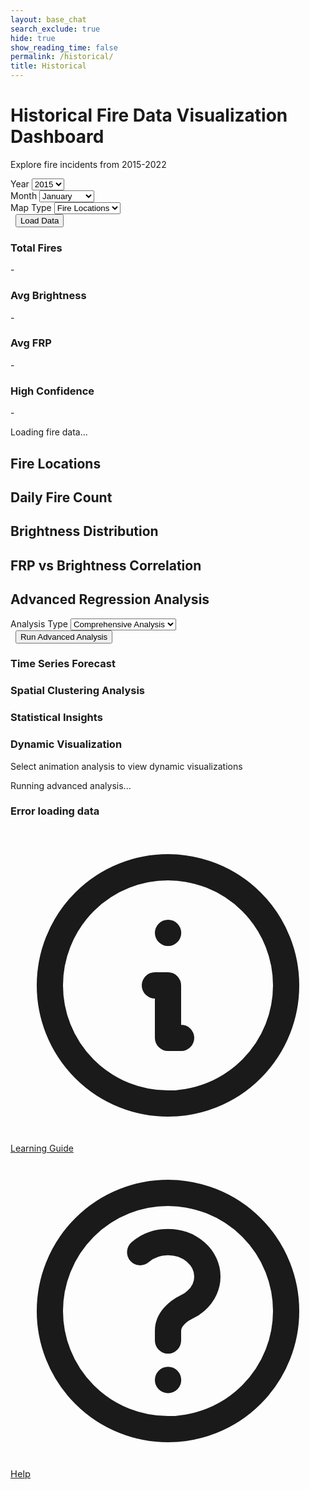 ```yaml
---
layout: base_chat
search_exclude: true
hide: true
show_reading_time: false
permalink: /historical/
title: Historical
---
```


<link rel="stylesheet" href="https://cdnjs.cloudflare.com/ajax/libs/leaflet/1.9.4/leaflet.min.css" />
<script src="https://cdn.tailwindcss.com"></script>
<script src="https://cdnjs.cloudflare.com/ajax/libs/Chart.js/3.9.1/chart.min.js"></script>
<script src="https://cdnjs.cloudflare.com/ajax/libs/leaflet/1.9.4/leaflet.min.js"></script>
<link rel="stylesheet" href="https://cdnjs.cloudflare.com/ajax/libs/leaflet/1.9.4/leaflet.min.css" />
<script src="https://cdnjs.cloudflare.com/ajax/libs/leaflet.heat/0.2.0/leaflet-heat.min.js"></script>

<div class="container mx-auto px-4 py-8">
    <!-- Header -->
    <div class="text-center mb-8">
        <h1 class="text-4xl font-bold text-white mb-2">Historical Fire Data Visualization Dashboard</h1>
        <p class="text-slate-600">Explore fire incidents from 2015-2022</p>
    </div>
    <!-- Controls -->
    <div class="bg-white rounded-lg shadow-md p-6 mb-8">
        <div class="flex flex-wrap items-center gap-4">
        <div class="flex-1 min-w-200">
            <label for="yearSelect" class="block text-sm font-medium text-gray-700 mb-2">Year</label>
            <select id="yearSelect" class="w-full px-3 py-2 border border-gray-300 rounded-md shadow-sm focus:outline-none focus:ring-2 focus:ring-blue-500 focus:border-blue-500">
            <option value="2015">2015</option>
            <option value="2016">2016</option>
            <option value="2017">2017</option>
            <option value="2018">2018</option>
            <option value="2019">2019</option>
            <option value="2020">2020</option>
            <option value="2021">2021</option>
            <option value="2022">2022</option>
            </select>
        </div>
        <div class="flex-1 min-w-200">
            <label for="monthSelect" class="block text-sm font-medium text-gray-700 mb-2">Month</label>
            <select id="monthSelect" class="w-full px-3 py-2 border border-gray-300 rounded-md shadow-sm focus:outline-none focus:ring-2 focus:ring-blue-500 focus:border-blue-500">
            <option value="01">January</option>
            <option value="02">February</option>
            <option value="03">March</option>
            <option value="04">April</option>
            <option value="05">May</option>
            <option value="06">June</option>
            <option value="07">July</option>
            <option value="08">August</option>
            <option value="09">September</option>
            <option value="10">October</option>
            <option value="11">November</option>
            <option value="12">December</option>
            </select>
        </div>
        <div class="flex-1 min-w-200">
            <label for="mapType" class="block text-sm font-medium text-gray-700 mb-2">Map Type</label>
            <select id="mapType" class="w-full px-3 py-2 border border-gray-300 rounded-md shadow-sm focus:outline-none focus:ring-2 focus:ring-blue-500 focus:border-blue-500">
            <option value="markers">Fire Locations</option>
            <option value="heatmap">Heat Map</option>
            <option value="frp">FRP Intensity</option>
            </select>
        </div>
        <div class="flex-1 min-w-200">
            <label class="block text-sm font-medium text-gray-700 mb-2">&nbsp;</label>
            <button id="loadData" class="w-full bg-blue-600 text-white px-6 py-2 rounded-md shadow-sm hover:bg-blue-700 focus:outline-none focus:ring-2 focus:ring-blue-500 focus:ring-offset-2 transition duration-200">
            Load Data
            </button>
        </div>
        </div>
    </div>
    <!-- Stats Cards -->
    <div class="grid grid-cols-1 md:grid-cols-4 gap-4 mb-8">
        <div class="bg-white rounded-lg shadow-sm p-6">
        <div class="flex items-center">
            <div class="p-2 bg-red-100 rounded-lg">
            <div class="w-6 h-6 bg-red-600 rounded"></div>
            </div>
            <div class="ml-4">
            <h3 class="text-sm font-medium text-gray-500">Total Fires</h3>
            <p id="totalFires" class="text-2xl font-semibold text-gray-900">-</p>
            </div>
        </div>
        </div>
        <div class="bg-white rounded-lg shadow-sm p-6">
        <div class="flex items-center">
            <div class="p-2 bg-orange-100 rounded-lg">
            <div class="w-6 h-6 bg-orange-600 rounded"></div>
            </div>
            <div class="ml-4">
            <h3 class="text-sm font-medium text-gray-500">Avg Brightness</h3>
            <p id="avgBrightness" class="text-2xl font-semibold text-gray-900">-</p>
            </div>
        </div>
        </div>
        <div class="bg-white rounded-lg shadow-sm p-6">
        <div class="flex items-center">
            <div class="p-2 bg-yellow-100 rounded-lg">
            <div class="w-6 h-6 bg-yellow-600 rounded"></div>
            </div>
            <div class="ml-4">
            <h3 class="text-sm font-medium text-gray-500">Avg FRP</h3>
            <p id="avgFRP" class="text-2xl font-semibold text-gray-900">-</p>
            </div>
        </div>
        </div>
        <div class="bg-white rounded-lg shadow-sm p-6">
        <div class="flex items-center">
            <div class="p-2 bg-green-100 rounded-lg">
            <div class="w-6 h-6 bg-green-600 rounded"></div>
            </div>
            <div class="ml-4">
            <h3 class="text-sm font-medium text-gray-500">High Confidence</h3>
            <p id="highConfidence" class="text-2xl font-semibold text-gray-900">-</p>
            </div>
        </div>
        </div>
    </div>
    <!-- Loading Indicator -->
    <div id="loadingIndicator" class="hidden fixed inset-0 bg-black bg-opacity-50 flex items-center justify-center z-50">
        <div class="bg-white rounded-lg p-6 flex items-center space-x-3">
        <div class="animate-spin rounded-full h-8 w-8 border-b-2 border-blue-600"></div>
        <span class="text-gray-700">Loading fire data...</span>
        </div>
    </div>
    <!-- Main Content -->
    <div class="grid grid-cols-1 gap-8">
        <!-- Map -->
        <div class="bg-white rounded-lg shadow-md p-6">
        <h2 class="text-xl font-semibold text-gray-800 mb-4">Fire Locations</h2>
        <div id="map" class="h-96 rounded-lg border"></div>
        </div>
        <!-- Fire Count by Day -->
        <div class="bg-white rounded-lg shadow-md p-6">
        <h2 class="text-xl font-semibold text-gray-800 mb-4">Daily Fire Count</h2>
        <canvas id="fireCountChart" class="w-full h-48"></canvas>
        </div>
        <!-- Brightness Distribution -->
        <div class="bg-white rounded-lg shadow-md p-6">
        <h2 class="text-xl font-semibold text-gray-800 mb-4">Brightness Distribution</h2>
        <canvas id="brightnessChart" class="w-full h-48"></canvas>
        </div>
        <!-- FRP vs Brightness Correlation -->
        <div class="bg-white rounded-lg shadow-md p-6">
        <h2 class="text-xl font-semibold text-gray-800 mb-4">FRP vs Brightness Correlation</h2>
        <canvas id="correlationChart" class="w-full h-48"></canvas>
        </div>
    </div>
    <!-- Advanced Regression Analysis -->
    <div class="mt-12">
        <h2 class="text-3xl font-bold text-white mb-6 text-center">Advanced Regression Analysis</h2>
        <!-- Advanced Controls -->
        <div class="bg-white rounded-lg shadow-md p-6 mb-8">
        <div class="flex flex-wrap items-center gap-4">
            <div class="flex-1 min-w-200">
            <label for="analysisType" class="block text-sm font-medium text-gray-700 mb-2">Analysis Type</label>
            <select id="analysisType" class="w-full px-3 py-2 border border-gray-300 rounded-md shadow-sm focus:outline-none focus:ring-2 focus:ring-purple-500 focus:border-purple-500">
                <option value="comprehensive">Comprehensive Analysis</option>
                <option value="time_series">Time Series Forecasting</option>
                <option value="spatial">Spatial Clustering</option>
                <option value="statistics">Statistical Summary</option>
                <option value="animation">Animated Visualization</option>
            </select>
            </div>
            <div class="flex-1 min-w-200">
            <label class="block text-sm font-medium text-gray-700 mb-2">&nbsp;</label>
            <button id="loadAdvancedData" class="w-full bg-purple-600 text-white px-6 py-2 rounded-md shadow-sm hover:bg-purple-700 focus:outline-none focus:ring-2 focus:ring-purple-500 focus:ring-offset-2 transition duration-200">
                Run Advanced Analysis
            </button>
            </div>
        </div>
        </div>
        <!-- Advanced Stats Cards -->
        <div id="advancedStatsSection" class="hidden grid grid-cols-1 md:grid-cols-4 gap-4 mb-8">
        <!-- Stats will be populated dynamically -->
        </div>
        <!-- Advanced Visualizations -->
        <div id="advancedVisualizationsSection" class="hidden grid grid-cols-1 gap-8">
        <!-- Time Series Forecast Chart -->
        <div id="forecastChartContainer" class="bg-white rounded-lg shadow-md p-6">
            <h3 class="text-xl font-semibold text-gray-800 mb-4">Time Series Forecast</h3>
            <div id="forecastChart" class="w-full h-96 border rounded-lg"></div>
        </div>
        <!-- Spatial Analysis -->
        <div id="spatialAnalysisContainer" class="bg-white rounded-lg shadow-md p-6">
            <h3 class="text-xl font-semibold text-gray-800 mb-4">Spatial Clustering Analysis</h3>
            <div id="spatialChart" class="w-full h-96 border rounded-lg"></div>
        </div>
        <!-- Statistical Insights -->
        <div id="statisticalInsightsContainer" class="bg-white rounded-lg shadow-md p-6">
            <h3 class="text-xl font-semibold text-gray-800 mb-4">Statistical Insights</h3>
            <div id="statisticalContent" class="space-y-4"></div>
        </div>
        <!-- Animation Container -->
        <div id="animationContainer" class="bg-white rounded-lg shadow-md p-6">
            <h3 class="text-xl font-semibold text-gray-800 mb-4">Dynamic Visualization</h3>
            <div id="animationContent" class="w-full h-96 border rounded-lg flex items-center justify-center">
            <p class="text-gray-500">Select animation analysis to view dynamic visualizations</p>
            </div>
        </div>
        </div>
        <!-- Advanced Loading Indicator -->
        <div id="advancedLoadingIndicator" class="hidden fixed inset-0 bg-black bg-opacity-50 flex items-center justify-center z-50">
        <div class="bg-white rounded-lg p-6 flex items-center space-x-3">
            <div class="animate-spin rounded-full h-8 w-8 border-b-2 border-purple-600"></div>
            <span class="text-gray-700">Running advanced analysis...</span>
        </div>
        </div>
    </div>
    <!-- Error Message -->
    <div id="errorMessage" class="hidden mt-4 p-4 bg-red-50 border border-red-200 rounded-lg">
        <div class="flex">
        <div class="ml-3">
            <h3 class="text-sm font-medium text-red-800">Error loading data</h3>
            <p id="errorText" class="text-sm text-red-700 mt-1"></p>
        </div>
        </div>
    </div>
    <!-- Lesson Button -->
    <a href="/pyre_frontend/datascience/" class="fixed bottom-24 right-6 bg-blue-600 text-white rounded-full p-4 shadow-lg hover:bg-blue-700 transition duration-200 flex items-center justify-center z-50" title="Learn about Data Science & ML">
      <svg xmlns="http://www.w3.org/2000/svg" class="h-6 w-6" fill="none" viewBox="0 0 24 24" stroke="currentColor">
        <path stroke-linecap="round" stroke-linejoin="round" stroke-width="2" d="M13 16h-1v-4h-1m1-4h.01M21 12a9 9 0 11-18 0 9 9 0 0118 0z"/>
      </svg>
      <span class="ml-2 font-medium">Learning Guide</span>
    </a>
    <!-- Help Button -->
    <a href="/pyre_frontend/help/" class="fixed bottom-4 right-6 bg-green-600 text-white rounded-full p-3 shadow-lg hover:bg-green-700 transition duration-200 flex items-center justify-center z-50" title="Help Center" style="font-size:1.05em;">
      <svg xmlns="http://www.w3.org/2000/svg" class="h-6 w-6" fill="none" viewBox="0 0 24 24" stroke="currentColor">
        <path stroke-linecap="round" stroke-linejoin="round" stroke-width="2" d="M9.879 7.519c1.171-1.025 3.071-1.025 4.242 0 1.172 1.025 1.172 2.687 0 3.712-.203.179-.43.326-.67.442-.745.361-1.45.999-1.45 1.827v.75M21 12a9 9 0 11-18 0 9 9 0 0118 0zm-9 5.25h.008v.008H12v-.008z"/>
      </svg>
      <span class="ml-1 font-medium">Help</span>
    </a>
</div>

<script type="module">
    import { pythonURI, fetchOptions } from '/pyre_frontend/assets/js/api/config.js';

    // ----------------------------------------------------------------
    // INITIAL MAPS, METRICS & DISPLAY W/ LISTENER SETUP
    // ----------------------------------------------------------------

    // Global variables
    let map;
    let currentData = [];
    let charts = {};
    let markers = [];
    let heatLayer;

    // Initialize the dashboard
    document.addEventListener('DOMContentLoaded', function() {
        initializeMap();
        initializeCharts();
        setupEventListeners();
        
        // Load initial data
        loadData();
    });

    // Initialize the map
    function initializeMap() {
        map = L.map('map').setView([39.8283, -98.5795], 4); // Center on USA
        
        L.tileLayer('https://{s}.tile.openstreetmap.org/{z}/{x}/{y}.png', {
        attribution: '© OpenStreetMap contributors'
        }).addTo(map);
    }

    // Initialize charts
    function initializeCharts() {
        // Fire Count Chart
        const fireCountCtx = document.getElementById('fireCountChart').getContext('2d');
        charts.fireCount = new Chart(fireCountCtx, {
        type: 'line',
        data: {
            labels: [],
            datasets: [{
            label: 'Daily Fire Count',
            data: [],
            borderColor: 'rgb(239, 68, 68)',
            backgroundColor: 'rgba(239, 68, 68, 0.1)',
            tension: 0.1
            }]
        },
        options: {
            responsive: true,
            maintainAspectRatio: true,
            aspectRatio: 2,
            plugins: {
            legend: {
                display: false
            }
            },
            scales: {
            y: {
                beginAtZero: true
            }
            }
        }
        });

        // Brightness Chart
        const brightnessCtx = document.getElementById('brightnessChart').getContext('2d');
        charts.brightness = new Chart(brightnessCtx, {
        type: 'bar',
        data: {
            labels: [],
            datasets: [{
            label: 'Fire Count',
            data: [],
            backgroundColor: 'rgba(251, 146, 60, 0.8)',
            borderColor: 'rgb(251, 146, 60)',
            borderWidth: 1
            }]
        },
        options: {
            responsive: true,
            maintainAspectRatio: true,
            aspectRatio: 2,
            plugins: {
            legend: {
                display: false
            }
            },
            scales: {
            y: {
                beginAtZero: true
            }
            }
        }
        });

        // Correlation Chart
        const correlationCtx = document.getElementById('correlationChart').getContext('2d');
        charts.correlation = new Chart(correlationCtx, {
        type: 'scatter',
        data: {
            datasets: [{
            label: 'FRP vs Brightness',
            data: [],
            backgroundColor: 'rgba(59, 130, 246, 0.6)',
            borderColor: 'rgb(59, 130, 246)',
            pointRadius: 3
            }]
        },
        options: {
            responsive: true,
            maintainAspectRatio: true,
            aspectRatio: 2,
            scales: {
            x: {
                title: {
                display: true,
                text: 'Brightness'
                },
                min: 250,
                max: 500
            },
            y: {
                title: {
                display: true,
                text: 'FRP'
                },
                min: 0,
                max: 100
            }
            }
        }
        });
    }

    // Setup event listeners
    function setupEventListeners() {
        document.getElementById('loadData').addEventListener('click', loadData);
        document.getElementById('mapType').addEventListener('change', updateMapVisualization);

        // advanced regression (prophet) ML model listener
        setupAdvancedEventListeners();
    }

    // Load data from API
    async function loadData() {
        const year = document.getElementById('yearSelect').value;
        const month = document.getElementById('monthSelect').value;
        
        showLoading(true);
        hideError();

        try {
        const response = await fetch(`${pythonURI}/get-historical-data?year=${year}&month=${month}`);
        
        if (!response.ok) {
            throw new Error(`HTTP error! status: ${response.status}`);
        }
        
        const data = await response.json();
        currentData = data;
        
        updateStats(data);
        updateCharts(data);
        updateMapVisualization();
        
        } catch (error) {
        console.error('Error loading data:', error);
        showError(`Failed to load data: ${error.message}`);
        } finally {
        showLoading(false);
        }
    }

    // Update statistics cards
    function updateStats(data) {
        document.getElementById('totalFires').textContent = data.length.toLocaleString();
        
        if (data.length > 0) {
        const avgBrightness = data.reduce((sum, item) => sum + (item.brightness || 0), 0) / data.length;
        const avgFRP = data.reduce((sum, item) => sum + (item.frp || 0), 0) / data.length;
        const highConf = data.filter(item => item.confidence >= 80).length;
        
        document.getElementById('avgBrightness').textContent = Math.round(avgBrightness);
        document.getElementById('avgFRP').textContent = avgFRP.toFixed(1);
        document.getElementById('highConfidence').textContent = `${((highConf / data.length) * 100).toFixed(1)}%`;
        }
    }

    // Update charts with new data
    function updateCharts(data) {
        // Daily fire count
        const dailyCounts = {};
        data.forEach(item => {
        const date = new Date(item.acq_date).getDate();
        dailyCounts[date] = (dailyCounts[date] || 0) + 1;
        });
        
        const days = Object.keys(dailyCounts).sort((a, b) => a - b);
        charts.fireCount.data.labels = days;
        charts.fireCount.data.datasets[0].data = days.map(day => dailyCounts[day]);
        charts.fireCount.update();

        // Brightness distribution
        const brightnessRanges = {
        '250-300': 0, '300-350': 0, '350-400': 0, '400-450': 0, '450+': 0
        };
        
        data.forEach(item => {
        const brightness = item.brightness || 0;
        if (brightness < 300) brightnessRanges['250-300']++;
        else if (brightness < 350) brightnessRanges['300-350']++;
        else if (brightness < 400) brightnessRanges['350-400']++;
        else if (brightness < 450) brightnessRanges['400-450']++;
        else brightnessRanges['450+']++;
        });

        charts.brightness.data.labels = Object.keys(brightnessRanges);
        charts.brightness.data.datasets[0].data = Object.values(brightnessRanges);
        charts.brightness.update();

        // FRP vs Brightness correlation
        const correlationData = data
        .filter(item => item.frp && item.brightness)
        .map(item => ({
            x: item.brightness,
            y: item.frp
        }));
        
        charts.correlation.data.datasets[0].data = correlationData.slice(0, 1000); // Limit for performance
        charts.correlation.update();
    }

    // Update map visualization
    function updateMapVisualization() {
        const mapType = document.getElementById('mapType').value;
        
        // Clear existing layers
        clearMapLayers();
        
        if (currentData.length === 0) return;

        switch (mapType) {
        case 'markers':
            showFireMarkers();
            break;
        case 'heatmap':
            showHeatMap();
            break;
        case 'frp':
            showFRPMarkers();
            break;
        }
    }

    // Clear all map layers
    function clearMapLayers() {
        markers.forEach(marker => map.removeLayer(marker));
        markers = [];
        
        if (heatLayer) {
        map.removeLayer(heatLayer);
        heatLayer = null;
        }
    }

    // Show fire markers
    function showFireMarkers() {
        currentData.forEach(item => {
        if (item.latitude && item.longitude) {
            const marker = L.circleMarker([item.latitude, item.longitude], {
            radius: 5,
            fillColor: getFireColor(item.confidence),
            color: '#000',
            weight: 1,
            opacity: 1,
            fillOpacity: 0.8
            }).addTo(map);
            
            marker.bindPopup(`
            <strong>Fire Detection</strong><br>
            Date: ${new Date(item.acq_date).toLocaleDateString()}<br>
            Brightness: ${item.brightness}<br>
            FRP: ${item.frp}<br>
            Confidence: ${item.confidence}%
            `);
            
            markers.push(marker);
        }
        });
    }

    // Show heat map
    function showHeatMap() {
        const heatData = currentData
        .filter(item => item.latitude && item.longitude)
        .map(item => [item.latitude, item.longitude, item.frp || 1]);
        
        heatLayer = L.heatLayer(heatData, {
        radius: 20,
        blur: 15,
        maxZoom: 17
        }).addTo(map);
    }

    // Show FRP intensity markers
    function showFRPMarkers() {
        currentData.forEach(item => {
        if (item.latitude && item.longitude && item.frp) {
            const radius = Math.max(3, Math.min(20, item.frp / 5));
            const marker = L.circleMarker([item.latitude, item.longitude], {
            radius: radius,
            fillColor: getFRPColor(item.frp),
            color: '#000',
            weight: 1,
            opacity: 1,
            fillOpacity: 0.7
            }).addTo(map);
            
            marker.bindPopup(`
            <strong>Fire Detection</strong><br>
            Date: ${new Date(item.acq_date).toLocaleDateString()}<br>
            FRP: ${item.frp} MW<br>
            Brightness: ${item.brightness}<br>
            Confidence: ${item.confidence}%
            `);
            
            markers.push(marker);
        }
        });
    }

    // Get color based on fire confidence
    function getFireColor(confidence) {
        if (confidence >= 80) return '#dc2626'; // red-600
        if (confidence >= 60) return '#ea580c'; // orange-600
        if (confidence >= 40) return '#facc15'; // yellow-400
        return '#84cc16'; // lime-500
    }

    // Get color based on FRP value
    function getFRPColor(frp) {
        if (frp >= 100) return '#7f1d1d'; // red-900
        if (frp >= 50) return '#dc2626'; // red-600
        if (frp >= 25) return '#ea580c'; // orange-600
        if (frp >= 10) return '#f97316'; // orange-500
        return '#fbbf24'; // amber-400
    }

    // Show/hide loading indicator
    function showLoading(show) {
        const indicator = document.getElementById('loadingIndicator');
        indicator.classList.toggle('hidden', !show);
    }

    // Show error message
    function showError(message) {
        document.getElementById('errorText').textContent = message;
        document.getElementById('errorMessage').classList.remove('hidden');
    }

    // Hide error message
    function hideError() {
        document.getElementById('errorMessage').classList.add('hidden');
    }

    // ----------------------------------------------------------------
    // ADVANCED ML MODEL CALL & DISPLAY
    // ----------------------------------------------------------------
    let advancedData = null;

    function getMonthName(monthNum) {
        if (!monthNum) return 'N/A';
        const months = [
        'Jan', 'Feb', 'Mar', 'Apr', 'May', 'Jun',
        'Jul', 'Aug', 'Sep', 'Oct', 'Nov', 'Dec'
        ];
        return months[monthNum - 1] || 'N/A';
    }

    // Setup advanced analysis event listeners
    function setupAdvancedEventListeners() {
        document.getElementById('loadAdvancedData').addEventListener('click', loadAdvancedAnalysis);
    }

    // Load advanced analysis data
    async function loadAdvancedAnalysis() {
        const year = document.getElementById('yearSelect').value;
        const month = document.getElementById('monthSelect').value;
        const analysisType = document.getElementById('analysisType').value;
        
        showAdvancedLoading(true);
        hideAdvancedError();

        try {
        const requestBody = {
            year: parseInt(year),
            month: parseInt(month),
            analysis_type: analysisType
        };

        const response = await fetch(`${pythonURI}/api/historical-fire/advanced/analyze`, {
            method: 'POST',
            headers: {
            'Content-Type': 'application/json',
            },
            body: JSON.stringify(requestBody)
        });
        
        if (!response.ok) {
            throw new Error(`HTTP error! status: ${response.status}`);
        }
        
        const data = await response.json();
        console.log(data)
        advancedData = data;
        
        displayAdvancedResults(data, analysisType);
        
        } catch (error) {
        console.error('Error loading advanced analysis:', error);
        showAdvancedError(`Failed to load advanced analysis: ${error.message}`);
        } finally {
        showAdvancedLoading(false);
        }
    }

        // Display advanced analysis results
        function displayAdvancedResults(data, analysisType) {
            // Show the sections
            document.getElementById('advancedStatsSection').classList.remove('hidden');
            document.getElementById('advancedVisualizationsSection').classList.remove('hidden');
            
            // Update advanced stats
            updateAdvancedStats(data, analysisType);
            
            // Display visualizations based on analysis type
            switch(analysisType) {
                case 'comprehensive':
                    displayComprehensiveAnalysis(data);
                    break;
                case 'time_series':
                    displayTimeSeriesAnalysis(data);
                    break;
                case 'spatial':
                    displaySpatialAnalysis(data);
                    break;
                case 'statistics':
                    displayStatisticalAnalysis(data);
                    break;
                case 'animation':
                    displayAnimationAnalysis(data);
                    break;
            }
        }

        // Update advanced statistics cards
        function updateAdvancedStats(data, analysisType) {
            const statsSection = document.getElementById('advancedStatsSection');
            
            let statsHtml = '';
            
            if (analysisType === 'comprehensive') {
                // For comprehensive analysis, extract stats from different sections
                const timeSeriesStats = data.time_series?.summary || {};
                const spatialStats = data.spatial?.summary || {};
                const animationStats = data.animation?.summary || {};
                
                statsHtml = `
                    <div class="bg-white rounded-lg shadow-sm p-6">
                        <div class="flex items-center">
                            <div class="p-2 bg-purple-100 rounded-lg">
                                <div class="w-6 h-6 bg-purple-600 rounded"></div>
                            </div>
                            <div class="ml-4">
                                <h3 class="text-sm font-medium text-gray-500">Max Fires</h3>
                                <p class="text-2xl font-semibold text-gray-900">${animationStats.max_fires || 'N/A'}</p>
                            </div>
                        </div>
                    </div>
                    <div class="bg-white rounded-lg shadow-sm p-6">
                        <div class="flex items-center">
                            <div class="p-2 bg-indigo-100 rounded-lg">
                                <div class="w-6 h-6 bg-indigo-600 rounded"></div>
                            </div>
                            <div class="ml-4">
                                <h3 class="text-sm font-medium text-gray-500">Min Fires</h3>
                                <p class="text-2xl font-semibold text-gray-900">${animationStats.min_fires || 'N/A'}</p>
                            </div>
                        </div>
                    </div>
                    <div class="bg-white rounded-lg shadow-sm p-6">
                        <div class="flex items-center">
                            <div class="p-2 bg-blue-100 rounded-lg">
                                <div class="w-6 h-6 bg-blue-600 rounded"></div>
                            </div>
                            <div class="ml-4">
                                <h3 class="text-sm font-medium text-gray-500">Clusters Found</h3>
                                <p class="text-2xl font-semibold text-gray-900">${spatialStats.n_clusters || 'N/A'}</p>
                            </div>
                        </div>
                    </div>
                    <div class="bg-white rounded-lg shadow-sm p-6">
                        <div class="flex items-center">
                            <div class="p-2 bg-teal-100 rounded-lg">
                                <div class="w-6 h-6 bg-teal-600 rounded"></div>
                            </div>
                            <div class="ml-4">
                                <h3 class="text-sm font-medium text-gray-500">Total Frames</h3>
                                <p class="text-2xl font-semibold text-gray-900">${animationStats.total_frames || 'N/A'}</p>
                            </div>
                        </div>
                    </div>
                `;
            } else if (analysisType === 'time_series') {
                const stats = data.time_series?.summary || {};
                statsHtml = `
                    <div class="bg-white rounded-lg shadow-sm p-6">
                        <div class="flex items-center">
                            <div class="p-2 bg-purple-100 rounded-lg">
                                <div class="w-6 h-6 bg-purple-600 rounded"></div>
                            </div>
                            <div class="ml-4">
                                <h3 class="text-sm font-medium text-gray-500">Status</h3>
                                <p class="text-2xl font-semibold text-gray-900">${data.time_series?.status || 'N/A'}</p>
                            </div>
                        </div>
                    </div>
                `;
            } else if (analysisType === 'spatial') {
                const stats = data.spatial?.summary || {};
                statsHtml = `
                    <div class="bg-white rounded-lg shadow-sm p-6">
                        <div class="flex items-center">
                            <div class="p-2 bg-blue-100 rounded-lg">
                                <div class="w-6 h-6 bg-blue-600 rounded"></div>
                            </div>
                            <div class="ml-4">
                                <h3 class="text-sm font-medium text-gray-500">Target Cluster</h3>
                                <p class="text-2xl font-semibold text-gray-900">${stats.target_cluster || 'N/A'}</p>
                            </div>
                        </div>
                    </div>
                    <div class="bg-white rounded-lg shadow-sm p-6">
                        <div class="flex items-center">
                            <div class="p-2 bg-indigo-100 rounded-lg">
                                <div class="w-6 h-6 bg-indigo-600 rounded"></div>
                            </div>
                            <div class="ml-4">
                                <h3 class="text-sm font-medium text-gray-500">Clusters</h3>
                                <p class="text-2xl font-semibold text-gray-900">${stats.n_clusters || 'N/A'}</p>
                            </div>
                        </div>
                    </div>
                    <div class="bg-white rounded-lg shadow-sm p-6">
                        <div class="flex items-center">
                            <div class="p-2 bg-green-100 rounded-lg">
                                <div class="w-6 h-6 bg-green-600 rounded"></div>
                            </div>
                            <div class="ml-4">
                                <h3 class="text-sm font-medium text-gray-500">Total Fires</h3>
                                <p class="text-2xl font-semibold text-gray-900">${stats.total_fires || 'N/A'}</p>
                            </div>
                        </div>
                    </div>
                `;
            } else if (analysisType === 'statistics') {
                // For statistics, we don't have specific stats in the provided data
                statsHtml = `
                    <div class="bg-white rounded-lg shadow-sm p-6">
                        <div class="flex items-center">
                            <div class="p-2 bg-purple-100 rounded-lg">
                                <div class="w-6 h-6 bg-purple-600 rounded"></div>
                            </div>
                            <div class="ml-4">
                                <h3 class="text-sm font-medium text-gray-500">Analysis Status</h3>
                                <p class="text-2xl font-semibold text-gray-900">${data.statistics?.status || 'N/A'}</p>
                            </div>
                        </div>
                    </div>
                `;
            } else if (analysisType === 'animation') {
                const stats = data.animation?.summary || {};
                statsHtml = `
                    <div class="bg-white rounded-lg shadow-sm p-6">
                        <div class="flex items-center">
                            <div class="p-2 bg-purple-100 rounded-lg">
                                <div class="w-6 h-6 bg-purple-600 rounded"></div>
                            </div>
                            <div class="ml-4">
                                <h3 class="text-sm font-medium text-gray-500">Max Fires</h3>
                                <p class="text-2xl font-semibold text-gray-900">${stats.max_fires || 'N/A'}</p>
                            </div>
                        </div>
                    </div>
                    <div class="bg-white rounded-lg shadow-sm p-6">
                        <div class="flex items-center">
                            <div class="p-2 bg-indigo-100 rounded-lg">
                                <div class="w-6 h-6 bg-indigo-600 rounded"></div>
                            </div>
                            <div class="ml-4">
                                <h3 class="text-sm font-medium text-gray-500">Min Fires</h3>
                                <p class="text-2xl font-semibold text-gray-900">${stats.min_fires || 'N/A'}</p>
                            </div>
                        </div>
                    </div>
                    <div class="bg-white rounded-lg shadow-sm p-6">
                        <div class="flex items-center">
                            <div class="p-2 bg-blue-100 rounded-lg">
                                <div class="w-6 h-6 bg-blue-600 rounded"></div>
                            </div>
                            <div class="ml-4">
                                <h3 class="text-sm font-medium text-gray-500">Total Frames</h3>
                                <p class="text-2xl font-semibold text-gray-900">${stats.total_frames || 'N/A'}</p>
                            </div>
                        </div>
                    </div>
                `;
            }
            
            statsSection.innerHTML = statsHtml;
        }

        // Display comprehensive analysis - FIXED VERSION
        function displayComprehensiveAnalysis(data) {
            // Clear existing content first
            clearAdvancedVisualizationContainers();
            
            // Show all containers
            showAllAdvancedContainers();
            
            // Display time series plots
            if (data.time_series?.plots) {
                console.log('Displaying time series plots:', data.time_series.plots);
                displayTimeSeriesPlots(data.time_series.plots);
            } else {
                // Show fallback message for time series
                const container = document.getElementById('forecastChart');
                container.innerHTML = '<p class="text-gray-500 text-center py-8">No time series data available for this selection</p>';
            }
            
            // Display spatial clustering plots
            if (data.spatial?.plots?.clusters) {
                console.log('Displaying spatial plots:', data.spatial.plots.clusters);
                displaySpatialPlots(data.spatial.plots.clusters);
            } else {
                // Show fallback message for spatial
                const container = document.getElementById('spatialChart');
                container.innerHTML = '<p class="text-gray-500 text-center py-8">No spatial clustering data available for this selection</p>';
            }
            
            // Display animation data
            if (data.animation?.animation_data) {
                displayAnimationFromData(data.animation.animation_data);
            }
            
            // Display statistical analysis
            if (data.statistics) {
                displayStatisticalAnalysis(data);
            }
        }

        // Helper function to clear visualization containers
        function clearAdvancedVisualizationContainers() {
            const containers = ['forecastChart', 'spatialChart', 'statisticalContent', 'animationContent'];
            containers.forEach(containerId => {
                const container = document.getElementById(containerId);
                if (container) {
                    container.innerHTML = '';
                }
            });
        }

        // Helper function to show all advanced containers
        function showAllAdvancedContainers() {
            const containers = ['forecastChartContainer', 'spatialAnalysisContainer', 'statisticalInsightsContainer', 'animationContainer'];
            containers.forEach(containerId => {
                const container = document.getElementById(containerId);
                if (container) {
                    container.style.display = 'block';
                }
            });
        }

        // Display time series analysis
        function displayTimeSeriesAnalysis(data) {
            clearAdvancedVisualizationContainers();
            if (data.time_series?.plots) {
                displayTimeSeriesPlots(data.time_series.plots);
            }
        }

        // Display spatial analysis
        function displaySpatialAnalysis(data) {
            clearAdvancedVisualizationContainers();
            if (data.spatial?.plots?.clusters) {
                displaySpatialPlots(data.spatial.plots.clusters);
            }
            
            if (data.spatial?.cluster_data) {
                displayClusteringResults(data.spatial.cluster_data);
            }
        }

        // Display statistical analysis
        function displayStatisticalAnalysis(data) {
            const container = document.getElementById('statisticalContent');
            
            if (data.statistics) {
                // Check if there are CSV data or plots available
                const hasCSVData = data.statistics.csv_data && data.statistics.csv_data.length > 0;
                const hasPlots = data.statistics.plots && Object.keys(data.statistics.plots).length > 0;
                
                let content = `
                    <div class="grid grid-cols-1 md:grid-cols-2 gap-4">
                        <div class="bg-gray-50 p-4 rounded-lg">
                            <h4 class="font-semibold text-gray-800 mb-2">Analysis Status</h4>
                            <ul class="space-y-1 text-sm text-gray-600">
                                <li>Status: ${data.statistics.status || 'N/A'}</li>
                                <li>CSV Data Available: ${hasCSVData ? 'Yes' : 'No'}</li>
                                <li>Plots Available: ${hasPlots ? 'Yes' : 'No'}</li>
                            </ul>
                        </div>
                `;
                
                if (data.statistics.summary) {
                    const summary = data.statistics.summary;
                    content += `
                        <div class="bg-gray-50 p-4 rounded-lg">
                            <h4 class="font-semibold text-gray-800 mb-2">Summary Statistics</h4>
                            <ul class="space-y-1 text-sm text-gray-600">
                                ${Object.entries(summary).map(([key, value]) => 
                                    `<li>${key.replace(/_/g, ' ').replace(/\b\w/g, l => l.toUpperCase())}: ${value}</li>`
                                ).join('')}
                            </ul>
                        </div>
                    `;
                } else {
                    content += `
                        <div class="bg-gray-50 p-4 rounded-lg">
                            <h4 class="font-semibold text-gray-800 mb-2">Data Insights</h4>
                            <p class="text-sm text-gray-600">Statistical analysis completed successfully.</p>
                        </div>
                    `;
                }
                
                content += '</div>';
                container.innerHTML = content;
                
                // Display any plots if available
                if (hasPlots) {
                    displayStatisticalPlots(data.statistics.plots);
                }
            }
        }

        // Display animation analysis
        function displayAnimationAnalysis(data) {
            if (data.animation?.animation_data) {
                displayAnimationFromData(data.animation.animation_data);
            }
        }

        // NEW: Specific function to display time series plots
        function displayTimeSeriesPlots(plots) {
            const container = document.getElementById('forecastChart');
            const containerParent = container.parentElement;
            
            // Make the container larger for time series plots
            containerParent.style.minHeight = '700px';
            container.style.minHeight = '650px';
            container.style.height = '650px';
            container.style.overflow = 'auto';
            container.style.position = 'relative';
            
            // Handle different plot formats
            if (typeof plots === 'string') {
                // Single base64 image
                const imgSrc = plots.startsWith('data:image') ? plots : `data:image/png;base64,${plots}`;
                container.innerHTML = `
                    <div class="w-full h-full flex items-center justify-center" style="min-height: 600px;">
                        <img src="${imgSrc}" alt="Time Series Forecast" class="w-full h-auto object-contain rounded-lg" style="max-width: 100%; min-height: 500px; max-height: 600px;" />
                    </div>
                `;
            } else if (typeof plots === 'object' && plots !== null) {
                // Multiple plots object
                const plotKeys = Object.keys(plots);
                if (plotKeys.length > 0) {
                    let plotsHtml = '<div class="space-y-6" style="min-height: 600px;">';
                    
                    plotKeys.forEach(plotKey => {
                        const plotData = plots[plotKey];
                        const imgSrc = typeof plotData === 'string' 
                            ? (plotData.startsWith('data:image') ? plotData : `data:image/png;base64,${plotData}`)
                            : null;
                        
                        if (imgSrc) {
                            plotsHtml += `
                                <div class="text-center mb-6">
                                    <h4 class="text-lg font-semibold text-gray-700 mb-3">${plotKey.replace(/_/g, ' ').replace(/\b\w/g, l => l.toUpperCase())}</h4>
                                    <div class="bg-white p-4 rounded-lg shadow-sm" style="min-height: 400px;">
                                        <img src="${imgSrc}" alt="${plotKey}" class="w-full h-auto rounded-lg mx-auto" style="min-height: 350px; max-height: 500px; object-fit: contain;" />
                                    </div>
                                </div>
                            `;
                        }
                    });
                    
                    plotsHtml += '</div>';
                    container.innerHTML = plotsHtml;
                } else {
                    container.innerHTML = '<p class="text-gray-500 text-center py-8">No time series plots available</p>';
                }
            } else {
                container.innerHTML = '<p class="text-gray-500 text-center py-8">Invalid time series plot data format</p>';
            }
        }

        // NEW: Specific function to display spatial plots with larger container
        function displaySpatialPlots(plots) {
            const container = document.getElementById('spatialChart');
            
            // Make the container larger for spatial plots
            container.parentElement.style.minHeight = '600px';
            
            // Handle different plot formats
            if (typeof plots === 'string') {
                // Single base64 image
                const imgSrc = plots.startsWith('data:image') ? plots : `data:image/png;base64,${plots}`;
                container.innerHTML = `
                    <div class="w-full h-full flex items-center justify-center" style="min-height: 500px;">
                        <img src="${imgSrc}" alt="Spatial Clustering" class="max-w-full max-h-full object-contain rounded-lg" style="min-height: 400px;" />
                    </div>
                `;
            } else if (typeof plots === 'object' && plots !== null) {
                // Multiple plots object
                const plotKeys = Object.keys(plots);
                if (plotKeys.length > 0) {
                    let plotsHtml = '<div class="space-y-6">';
                    
                    plotKeys.forEach(plotKey => {
                        const plotData = plots[plotKey];
                        const imgSrc = typeof plotData === 'string' 
                            ? (plotData.startsWith('data:image') ? plotData : `data:image/png;base64,${plotData}`)
                            : null;
                        
                        if (imgSrc) {
                            plotsHtml += `
                                <div class="text-center">
                                    <h4 class="text-sm font-medium text-gray-700 mb-3">${plotKey.replace(/_/g, ' ').replace(/\b\w/g, l => l.toUpperCase())}</h4>
                                    <img src="${imgSrc}" alt="${plotKey}" class="max-w-full h-auto rounded-lg mx-auto" style="min-height: 300px; max-height: 500px;" />
                                </div>
                            `;
                        }
                    });
                    
                    plotsHtml += '</div>';
                    container.innerHTML = plotsHtml;
                } else {
                    container.innerHTML = '<p class="text-gray-500 text-center py-8">No spatial clustering plots available</p>';
                }
            } else {
                container.innerHTML = '<p class="text-gray-500 text-center py-8">Invalid spatial plot data format</p>';
            }
        }

        // NEW: Specific function to display statistical plots
        function displayStatisticalPlots(plots) {
            const container = document.getElementById('statisticalContent');
            
            if (typeof plots === 'object' && plots !== null) {
                const plotKeys = Object.keys(plots);
                if (plotKeys.length > 0) {
                    let plotsHtml = '<div class="mt-6 space-y-4">';
                    
                    plotKeys.forEach(plotKey => {
                        const plotData = plots[plotKey];
                        const imgSrc = typeof plotData === 'string' 
                            ? (plotData.startsWith('data:image') ? plotData : `data:image/png;base64,${plotData}`)
                            : null;
                        
                        if (imgSrc) {
                            plotsHtml += `
                                <div class="text-center">
                                    <h4 class="text-sm font-medium text-gray-700 mb-2">${plotKey.replace(/_/g, ' ').replace(/\b\w/g, l => l.toUpperCase())}</h4>
                                    <img src="${imgSrc}" alt="${plotKey}" class="max-w-full h-auto rounded-lg mx-auto" style="max-height: 400px;" />
                                </div>
                            `;
                        }
                    });
                    
                    plotsHtml += '</div>';
                    container.innerHTML += plotsHtml;
                }
            }
        }

        // Helper function to display animation data
        function displayAnimationFromData(animationData) {
            const container = document.getElementById('animationContent');
            
            if (Array.isArray(animationData) && animationData.length > 0) {
                let currentFrame = 0;
                let animationInterval = null;
                let isPlaying = false;
                
                // Create animation control interface
                container.innerHTML = `
                    <div class="animation-viewer">
                        <div class="mb-4 flex items-center justify-between">
                            <div class="flex space-x-2">
                                <button id="playPause" class="px-4 py-2 bg-green-500 text-white rounded hover:bg-green-600">Play</button>
                                <button id="prevFrame" class="px-4 py-2 bg-blue-500 text-white rounded hover:bg-blue-600">Previous</button>
                                <button id="nextFrame" class="px-4 py-2 bg-blue-500 text-white rounded hover:bg-blue-600">Next</button>
                            </div>
                            <span id="frameCounter" class="text-gray-600">Frame ${currentFrame + 1} of ${animationData.length}</span>
                            <div class="flex items-center space-x-2">
                                <label class="text-sm text-gray-600">Speed:</label>
                                <input id="speedControl" type="range" min="100" max="2000" value="500" class="w-20">
                            </div>
                        </div>
                        <div id="frameDisplay" class="w-full h-80 bg-gray-50 rounded-lg flex items-center justify-center">
                            <canvas id="animationChart" class="w-full h-full"></canvas>
                        </div>
                    </div>
                `;
                
                // Initialize chart
                const ctx = document.getElementById('animationChart').getContext('2d');
                let animationChart = new Chart(ctx, {
                    type: 'line',
                    data: {
                        labels: [],
                        datasets: [{
                            label: 'Fire Count',
                            data: [],
                            borderColor: 'rgb(239, 68, 68)',
                            backgroundColor: 'rgba(239, 68, 68, 0.1)',
                            tension: 0.1,
                            fill: true
                        }]
                    },
                    options: {
                        responsive: true,
                        maintainAspectRatio: false,
                        animation: {
                            duration: 200
                        },
                        scales: {
                            y: {
                                beginAtZero: true,
                                title: {
                                    display: true,
                                    text: 'Fire Count'
                                }
                            },
                            x: {
                                title: {
                                    display: true,
                                    text: 'Time Period'
                                }
                            }
                        },
                        plugins: {
                            legend: {
                                display: true
                            },
                            title: {
                                display: true,
                                text: 'Animated Fire Data Visualization'
                            }
                        }
                    }
                });
                
                // Function to update chart with current frame data
                function updateFrameDisplay() {
                    const frameData = animationData[currentFrame];
                    document.getElementById('frameCounter').textContent = `Frame ${currentFrame + 1} of ${animationData.length}`;
                    
                    // Extract data for chart (assuming frameData has fire count information)
                    let chartData = [];
                    let labels = [];
                    
                    if (frameData && typeof frameData === 'object') {
                        // If frameData contains time-series information
                        if (Array.isArray(frameData)) {
                            chartData = frameData.map((item, index) => ({
                                x: index,
                                y: typeof item === 'number' ? item : (item.count || item.fires || Math.random() * 100)
                            }));
                            labels = frameData.map((_, index) => `Point ${index + 1}`);
                        } else if (frameData.fires !== undefined) {
                            // Single data point
                            chartData = [frameData.fires];
                            labels = [`Frame ${currentFrame + 1}`];
                        } else {
                            // Generate visualization from object properties
                            const keys = Object.keys(frameData);
                            chartData = keys.map(key => {
                                const value = frameData[key];
                                return typeof value === 'number' ? value : Math.random() * 100;
                            });
                            labels = keys;
                        }
                    } else {
                        // Fallback: generate sample data for demonstration
                        chartData = Array.from({length: 10}, () => Math.random() * 100);
                        labels = Array.from({length: 10}, (_, i) => `Day ${i + 1}`);
                    }
                    
                    // Update chart
                    animationChart.data.labels = labels;
                    animationChart.data.datasets[0].data = chartData;
                    animationChart.update('none'); // No animation for smooth transitions
                }
                
                // Animation controls
                document.getElementById('playPause').addEventListener('click', () => {
                    if (isPlaying) {
                        clearInterval(animationInterval);
                        document.getElementById('playPause').textContent = 'Play';
                        document.getElementById('playPause').className = 'px-4 py-2 bg-green-500 text-white rounded hover:bg-green-600';
                    } else {
                        const speed = parseInt(document.getElementById('speedControl').value);
                        animationInterval = setInterval(() => {
                            currentFrame = (currentFrame + 1) % animationData.length;
                            updateFrameDisplay();
                        }, speed);
                        document.getElementById('playPause').textContent = 'Pause';
                        document.getElementById('playPause').className = 'px-4 py-2 bg-red-500 text-white rounded hover:bg-red-600';
                    }
                    isPlaying = !isPlaying;
                });
                
                document.getElementById('prevFrame').addEventListener('click', () => {
                    if (isPlaying) return; // Don't allow manual control while playing
                    currentFrame = Math.max(0, currentFrame - 1);
                    updateFrameDisplay();
                });
                
                document.getElementById('nextFrame').addEventListener('click', () => {
                    if (isPlaying) return; // Don't allow manual control while playing
                    currentFrame = Math.min(animationData.length - 1, currentFrame + 1);
                    updateFrameDisplay();
                });
                
                // Initialize with first frame
                updateFrameDisplay();
                
            } else {
                container.innerHTML = '<p class="text-gray-500 text-center py-8">No animation data available</p>';
            }
        }

        // Helper function to display clustering results
        function displayClusteringResults(clusterData) {
            const container = document.getElementById('spatialChart');
            
            if (Array.isArray(clusterData) && clusterData.length > 0) {
                container.innerHTML = `
                    <div class="space-y-4">
                        <h4 class="font-semibold text-gray-800">Cluster Data (${clusterData.length} points)</h4>
                        <div class="max-h-64 overflow-auto">
                            <table class="min-w-full text-sm">
                                <thead>
                                    <tr class="bg-gray-100">
                                        <th class="px-2 py-1 text-left">Index</th>
                                        <th class="px-2 py-1 text-left">Cluster Info</th>
                                    </tr>
                                </thead>
                                <tbody>
                                    ${clusterData.slice(0, 10).map((cluster, index) => `
                                        <tr class="border-t">
                                            <td class="px-2 py-1">${index}</td>
                                            <td class="px-2 py-1">${JSON.stringify(cluster)}</td>
                                        </tr>
                                    `).join('')}
                                    ${clusterData.length > 10 ? `
                                        <tr class="border-t">
                                            <td colspan="2" class="px-2 py-1 text-center text-gray-500">
                                                ... and ${clusterData.length - 10} more clusters
                                            </td>
                                        </tr>
                                    ` : ''}
                                </tbody>
                            </table>
                        </div>
                    </div>
                `;
            } else {
                container.innerHTML = '<p class="text-gray-500">No cluster data available</p>';
            }
        }

        // Show/hide advanced loading indicator
        function showAdvancedLoading(show) {
            const indicator = document.getElementById('advancedLoadingIndicator');
            indicator.classList.toggle('hidden', !show);
        }
        // Show advanced error message
        function showAdvancedError(message) {
            // You can reuse the existing error display or create a new one
            showError(message);
        }

    // Hide advanced error message
    function hideAdvancedError() {
        hideError();
    }
</script>

